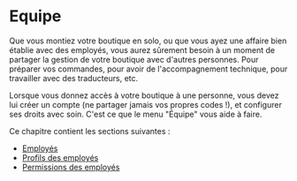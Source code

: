 # Equipe

Que vous montiez votre boutique en solo, ou que vous ayez une affaire bien établie avec des employés, vous aurez sûrement besoin à un moment de partager la gestion de votre boutique avec d'autres personnes. Pour préparer vos commandes, pour avoir de l'accompagnement technique, pour travailler avec des traducteurs, etc. 

Lorsque vous donnez accès à votre boutique à une personne, vous devez lui créer un compte \(ne partager jamais vos propres codes !\), et configurer ses droits avec soin. C'est ce que le menu "Équipe" vous aide à faire.

Ce chapitre contient les sections suivantes :

* [Employés](employes.md)
* [Profils des employés](profils-des-employes.md)
* [Permissions des employés](permissions-des-employes.md)

